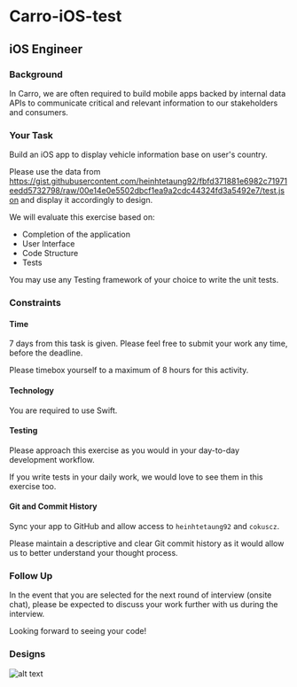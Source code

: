 # Carro-iOS-test

## iOS Engineer

### Background

In Carro, we are often required to build mobile apps backed by internal data APIs
to communicate critical and relevant information to our stakeholders and consumers.

### Your Task

Build an iOS app to display vehicle information base on user's country. 

Please use the data from https://gist.githubusercontent.com/heinhtetaung92/fbfd371881e6982c71971eedd5732798/raw/00e14e0e5502dbcf1ea9a2cdc44324fd3a5492e7/test.json and display it accordingly to design.

We will evaluate this exercise based on:

- Completion of the application
- User Interface
- Code Structure
- Tests

You may use any Testing framework of your choice to write the unit tests.

### Constraints

#### Time

7 days from this task is given. Please feel free to submit your work any time, before the deadline.

Please timebox yourself to a maximum of 8 hours for this activity.

#### Technology

You are required to use Swift.

#### Testing

Please approach this exercise as you would in your day-to-day development workflow.

If you write tests in your daily work, we would love to see them in this exercise too.

#### Git and Commit History

Sync your app to GitHub and allow access to `heinhtetaung92` and `cokuscz`.

Please maintain a descriptive and clear Git commit history as it would allow us to better understand your thought process.

### Follow Up

In the event that you are selected for the next round of interview (onsite chat),
please be expected to discuss your work further with us during the interview.

Looking forward to seeing your code!

### Designs


![alt text](https://github.com/heinhtetaung92/Carro-iOS-test/blob/master/singapore-vehicle-detail.jpg?raw=true)
